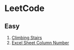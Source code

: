 # LeetCode

## Easy
1. [Climbing Stairs](https://leetcode.com/problems/climbing-stairs/description/?envType=daily-question&envId=2024-01-18)
2. [Excel Sheet Column Number](https://leetcode.com/problems/excel-sheet-column-number/description/)
